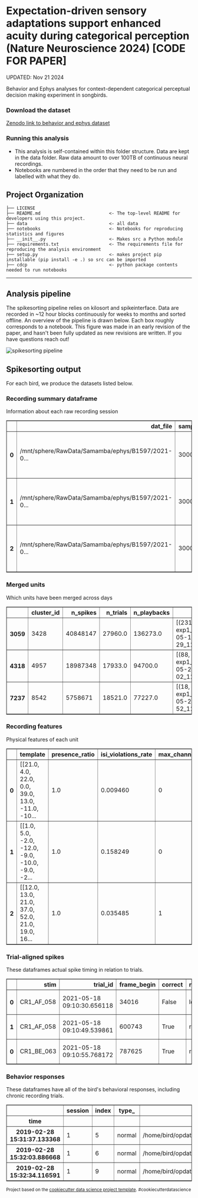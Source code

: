 Expectation-driven sensory adaptations support enhanced acuity during categorical perception (Nature Neuroscience 2024) [CODE FOR PAPER]
==============================

UPDATED: Nov 21 2024

Behavior and Ephys analyses for context-dependent categorical perceptual decision making experiment in songbirds.

### Download the dataset

[Zenodo link to behavior and ephys dataset](https://zenodo.org/records/7363595)


### Running this analysis
- This analysis is self-contained within this folder structure. Data are kept in the data folder. Raw data amount to over 100TB of continuous neural recordings. 
- Notebooks are numbered in the order that they need to be run and labelled with what they do. 


Project Organization
------------

    ├── LICENSE
    ├── README.md                          <- The top-level README for developers using this project.
    ├── data                               <- all data
    ├── notebooks                          <- Notebooks for reproducing statistics and figures
    ├── __init__.py                        <- Makes src a Python module
    ├── requirements.txt                   <- The requirements file for reproducing the analysis environment
    ├── setup.py                           <- makes project pip installable (pip install -e .) so src can be imported
    ├── cdcp                               <- python package contents needed to run notebooks


--------

## Analysis pipeline
The spikesorting pipeline relies on kilosort and spikeinterface. Data are recorded in ~12 hour blocks continuously for weeks to months and sorted offline. An overview of the pipeline is drawn below. Each box roughly corresponds to a notebook. This figure was made in an early revision of the paper, and hasn't been fully updated as new revisions are written. If you have questions reach out! 

![spikesorting pipeline](assets/spikesorting-pipeline-cdcp-jan-21.svg)


## Spikesorting output
For each bird, we produce the datasets listed below. 

### Recording summary dataframe
Information about each raw recording session

<table border="1" class="dataframe">
  <thead>
    <tr style="text-align: right;">
      <th></th>
      <th>dat_file</th>
      <th>sample_rate</th>
      <th>channels</th>
      <th>n_samples</th>
      <th>experiment_num</th>
      <th>recording_num</th>
      <th>date_str</th>
      <th>num_channels_total</th>
      <th>ADC_data_channels</th>
      <th>site</th>
      <th>AP</th>
      <th>ML</th>
      <th>depth</th>
      <th>hemisphere</th>
      <th>probes</th>
      <th>bad_channels</th>
      <th>recording_ID</th>
      <th>datetime</th>
      <th>n_channels</th>
      <th>dat_size_gb</th>
      <th>n_ttl_events</th>
      <th>n_trials</th>
      <th>n_playbacks</th>
      <th>n_response</th>
      <th>n_punish</th>
      <th>n_reward</th>
      <th>n_hours</th>
      <th>recording_id</th>
      <th>site_loc</th>
    </tr>
  </thead>
  <tbody>
    <tr>
      <th>0</th>
      <td>/mnt/sphere/RawData/Samamba/ephys/B1597/2021-0...</td>
      <td>30000</td>
      <td>[0, 1, 2, 3, 4, 5, 6, 7, 8, 9, 10, 11, 12, 13,...</td>
      <td>827683072</td>
      <td>1</td>
      <td>1</td>
      <td>2021-05-13_14-35-47_1150</td>
      <td>72</td>
      <td>[64, 65, 66, 67, 68, 69, 70, 71]</td>
      <td>5</td>
      <td>2420</td>
      <td>2240</td>
      <td>1150</td>
      <td>R</td>
      <td>[[neuronexus, Buzsaki64]]</td>
      <td>[]</td>
      <td>92</td>
      <td>2021-05-13 14:35:47.115</td>
      <td>64</td>
      <td>119.186362</td>
      <td>12532</td>
      <td>8</td>
      <td>6217</td>
      <td>0</td>
      <td>0</td>
      <td>0</td>
      <td>7.663732</td>
      <td>exp1_rec1_dat2021-05-13_14-35-47_1150</td>
      <td>2420_2240_1150_R</td>
    </tr>
    <tr>
      <th>1</th>
      <td>/mnt/sphere/RawData/Samamba/ephys/B1597/2021-0...</td>
      <td>30000</td>
      <td>[0, 1, 2, 3, 4, 5, 6, 7, 8, 9, 10, 11, 12, 13,...</td>
      <td>64557056</td>
      <td>1</td>
      <td>1</td>
      <td>2021-05-13_22-15-40_1150</td>
      <td>72</td>
      <td>[64, 65, 66, 67, 68, 69, 70, 71]</td>
      <td>5</td>
      <td>2420</td>
      <td>2240</td>
      <td>1150</td>
      <td>R</td>
      <td>[[neuronexus, Buzsaki64]]</td>
      <td>[]</td>
      <td>116</td>
      <td>2021-05-13 22:15:40.115</td>
      <td>64</td>
      <td>9.296216</td>
      <td>0</td>
      <td>0.0</td>
      <td>0.0</td>
      <td>0.0</td>
      <td>0.0</td>
      <td>0.0</td>
      <td>0.597751</td>
      <td>exp1_rec1_dat2021-05-13_22-15-40_1150</td>
      <td>2420_2240_1150_R</td>
    </tr>
    <tr>
      <th>2</th>
      <td>/mnt/sphere/RawData/Samamba/ephys/B1597/2021-0...</td>
      <td>30000</td>
      <td>[0, 1, 2, 3, 4, 5, 6, 7, 8, 9, 10, 11, 12, 13,...</td>
      <td>709996049</td>
      <td>1</td>
      <td>1</td>
      <td>2021-05-14_10-03-04_1150</td>
      <td>72</td>
      <td>[64, 65, 66, 67, 68, 69, 70, 71]</td>
      <td>5</td>
      <td>2420</td>
      <td>2240</td>
      <td>1150</td>
      <td>R</td>
      <td>[[neuronexus, Buzsaki64]]</td>
      <td>[]</td>
      <td>15</td>
      <td>2021-05-14 10:03:04.115</td>
      <td>64</td>
      <td>102.239431</td>
      <td>10</td>
      <td>0.0</td>
      <td>0.0</td>
      <td>0.0</td>
      <td>0.0</td>
      <td>0.0</td>
      <td>6.574037</td>
      <td>exp1_rec1_dat2021-05-14_10-03-04_1150</td>
      <td>2420_2240_1150_R</td>
    </tr>
  </tbody>
</table>

### Merged units
Which units have been merged across days

<table border="1" class="dataframe">
  <thead>
    <tr style="text-align: right;">
      <th></th>
      <th>cluster_id</th>
      <th>n_spikes</th>
      <th>n_trials</th>
      <th>n_playbacks</th>
      <th>sort_units</th>
    </tr>
  </thead>
  <tbody>
    <tr>
      <th>3059</th>
      <td>3428</td>
      <td>40848147</td>
      <td>27960.0</td>
      <td>136273.0</td>
      <td>[(231, exp1_rec1_dat2021-05-18_09-10-29_1150),...</td>
    </tr>
    <tr>
      <th>4318</th>
      <td>4957</td>
      <td>18987348</td>
      <td>17933.0</td>
      <td>94700.0</td>
      <td>[(88, exp1_rec1_dat2021-05-21_22-32-02_1150), ...</td>
    </tr>
    <tr>
      <th>7237</th>
      <td>8542</td>
      <td>5758671</td>
      <td>18521.0</td>
      <td>77227.0</td>
      <td>[(18, exp1_rec1_dat2021-05-28_22-06-52_1150), ...</td>
    </tr>
  </tbody>
</table>


### Recording features
Physical features of each unit

<table border="1" class="dataframe">
  <thead>
    <tr style="text-align: right;">
      <th></th>
      <th>template</th>
      <th>presence_ratio</th>
      <th>isi_violations_rate</th>
      <th>max_channel</th>
      <th>center_of_mass_x</th>
      <th>center_of_mass_y</th>
      <th>spike_amplitude</th>
      <th>amp_channel_0</th>
      <th>amp_channel_1</th>
      <th>amp_channel_2</th>
      <th>amp_channel_3</th>
      <th>amp_channel_4</th>
      <th>amp_channel_5</th>
      <th>amp_channel_6</th>
      <th>amp_channel_7</th>
      <th>amp_channel_8</th>
      <th>amp_channel_9</th>
      <th>amp_channel_10</th>
      <th>amp_channel_11</th>
      <th>amp_channel_12</th>
      <th>amp_channel_13</th>
      <th>amp_channel_14</th>
      <th>amp_channel_15</th>
      <th>amp_channel_16</th>
      <th>amp_channel_17</th>
      <th>amp_channel_18</th>
      <th>amp_channel_19</th>
      <th>amp_channel_20</th>
      <th>amp_channel_21</th>
      <th>amp_channel_22</th>
      <th>amp_channel_23</th>
      <th>amp_channel_24</th>
      <th>amp_channel_25</th>
      <th>amp_channel_26</th>
      <th>amp_channel_27</th>
      <th>amp_channel_28</th>
      <th>amp_channel_29</th>
      <th>amp_channel_30</th>
      <th>amp_channel_31</th>
      <th>amp_channel_32</th>
      <th>amp_channel_33</th>
      <th>amp_channel_34</th>
      <th>amp_channel_35</th>
      <th>amp_channel_36</th>
      <th>amp_channel_37</th>
      <th>amp_channel_38</th>
      <th>amp_channel_39</th>
      <th>amp_channel_40</th>
      <th>amp_channel_41</th>
      <th>amp_channel_42</th>
      <th>amp_channel_43</th>
      <th>amp_channel_44</th>
      <th>amp_channel_45</th>
      <th>amp_channel_46</th>
      <th>amp_channel_47</th>
      <th>amp_channel_48</th>
      <th>amp_channel_49</th>
      <th>amp_channel_50</th>
      <th>amp_channel_51</th>
      <th>amp_channel_52</th>
      <th>amp_channel_53</th>
      <th>amp_channel_54</th>
      <th>amp_channel_55</th>
      <th>amp_channel_56</th>
      <th>amp_channel_57</th>
      <th>amp_channel_58</th>
      <th>amp_channel_59</th>
      <th>amp_channel_60</th>
      <th>amp_channel_61</th>
      <th>amp_channel_62</th>
      <th>amp_channel_63</th>
      <th>snrs</th>
      <th>amplitude_cutoff</th>
      <th>best_channel_0</th>
      <th>best_channel_1</th>
      <th>best_channel_2</th>
      <th>best_channel_3</th>
      <th>best_channel_4</th>
      <th>best_channel_5</th>
      <th>best_channel_6</th>
      <th>best_channel_7</th>
      <th>best_channel_8</th>
      <th>best_channel_9</th>
      <th>isi_violations_count</th>
      <th>n_spikes</th>
      <th>recording_id</th>
      <th>datetime</th>
      <th>unit</th>
      <th>n_hours</th>
      <th>spike_rate</th>
      <th>good_unit</th>
      <th>z_score_template</th>
      <th>median_relative_channel_max</th>
      <th>recording_unit</th>
      <th>cluster_id</th>
    </tr>
  </thead>
  <tbody>
    <tr>
      <th>0</th>
      <td>[[21.0, 4.0, 22.0, 0.0, 39.0, 13.0, -11.0, -10...</td>
      <td>1.0</td>
      <td>0.009460</td>
      <td>0</td>
      <td>66.835239</td>
      <td>24.625780</td>
      <td>-1239.0</td>
      <td>1239.0</td>
      <td>140.0</td>
      <td>43.0</td>
      <td>49.0</td>
      <td>48.0</td>
      <td>41.0</td>
      <td>29.0</td>
      <td>174.0</td>
      <td>35.0</td>
      <td>34.0</td>
      <td>36.0</td>
      <td>31.0</td>
      <td>26.0</td>
      <td>34.0</td>
      <td>37.0</td>
      <td>43.0</td>
      <td>53.0</td>
      <td>87.0</td>
      <td>35.0</td>
      <td>38.0</td>
      <td>35.0</td>
      <td>22.0</td>
      <td>37.0</td>
      <td>27.0</td>
      <td>39.0</td>
      <td>40.0</td>
      <td>29.0</td>
      <td>28.0</td>
      <td>28.0</td>
      <td>47.0</td>
      <td>42.0</td>
      <td>36.0</td>
      <td>39.0</td>
      <td>36.0</td>
      <td>19.0</td>
      <td>23.0</td>
      <td>24.0</td>
      <td>29.0</td>
      <td>37.0</td>
      <td>32.0</td>
      <td>31.0</td>
      <td>29.0</td>
      <td>26.0</td>
      <td>37.0</td>
      <td>28.0</td>
      <td>25.0</td>
      <td>26.0</td>
      <td>19.0</td>
      <td>32.0</td>
      <td>34.0</td>
      <td>16.0</td>
      <td>22.0</td>
      <td>33.0</td>
      <td>38.0</td>
      <td>44.0</td>
      <td>20.0</td>
      <td>24.0</td>
      <td>32.0</td>
      <td>36.0</td>
      <td>43.0</td>
      <td>24.0</td>
      <td>28.0</td>
      <td>35.0</td>
      <td>20.0</td>
      <td>21.529388</td>
      <td>0.010351</td>
      <td>0</td>
      <td>7</td>
      <td>1</td>
      <td>17</td>
      <td>16</td>
      <td>3</td>
      <td>4</td>
      <td>29</td>
      <td>54</td>
      <td>2</td>
      <td>261</td>
      <td>78741</td>
      <td>exp1_rec1_dat2021-05-13_14-35-47_1150</td>
      <td>2021-05-13 14:35:47.115</td>
      <td>0</td>
      <td>7.663732</td>
      <td>2.854027</td>
      <td>True</td>
      <td>[[0.40623679964006376, -0.020724543118155827, ...</td>
      <td>0.027476</td>
      <td>exp1_rec1_dat2021-05-13_14-35-47_1150_0</td>
      <td>0</td>
    </tr>
    <tr>
      <th>1</th>
      <td>[[1.0, 5.0, -2.0, -12.0, -9.0, -10.0, -9.0, -2...</td>
      <td>1.0</td>
      <td>0.158249</td>
      <td>0</td>
      <td>196.166667</td>
      <td>45.405405</td>
      <td>-350.0</td>
      <td>366.0</td>
      <td>121.0</td>
      <td>34.0</td>
      <td>42.0</td>
      <td>35.0</td>
      <td>24.0</td>
      <td>27.0</td>
      <td>106.0</td>
      <td>48.0</td>
      <td>26.0</td>
      <td>27.0</td>
      <td>25.0</td>
      <td>27.0</td>
      <td>23.0</td>
      <td>31.0</td>
      <td>30.0</td>
      <td>31.0</td>
      <td>34.0</td>
      <td>28.0</td>
      <td>30.0</td>
      <td>23.0</td>
      <td>15.0</td>
      <td>21.0</td>
      <td>32.0</td>
      <td>23.0</td>
      <td>34.0</td>
      <td>29.0</td>
      <td>26.0</td>
      <td>38.0</td>
      <td>42.0</td>
      <td>37.0</td>
      <td>22.0</td>
      <td>27.0</td>
      <td>38.0</td>
      <td>33.0</td>
      <td>31.0</td>
      <td>40.0</td>
      <td>40.0</td>
      <td>42.0</td>
      <td>21.0</td>
      <td>26.0</td>
      <td>27.0</td>
      <td>28.0</td>
      <td>28.0</td>
      <td>18.0</td>
      <td>30.0</td>
      <td>26.0</td>
      <td>27.0</td>
      <td>37.0</td>
      <td>33.0</td>
      <td>27.0</td>
      <td>29.0</td>
      <td>17.0</td>
      <td>41.0</td>
      <td>30.0</td>
      <td>21.0</td>
      <td>31.0</td>
      <td>34.0</td>
      <td>24.0</td>
      <td>31.0</td>
      <td>25.0</td>
      <td>32.0</td>
      <td>25.0</td>
      <td>26.0</td>
      <td>6.081748</td>
      <td>0.010378</td>
      <td>0</td>
      <td>1</td>
      <td>7</td>
      <td>8</td>
      <td>29</td>
      <td>38</td>
      <td>3</td>
      <td>53</td>
      <td>36</td>
      <td>37</td>
      <td>4366</td>
      <td>182668</td>
      <td>exp1_rec1_dat2021-05-13_14-35-47_1150</td>
      <td>2021-05-13 14:35:47.115</td>
      <td>1</td>
      <td>7.663732</td>
      <td>6.620940</td>
      <td>True</td>
      <td>[[-0.09374838525172778, 0.11372090647815486, -...</td>
      <td>0.088644</td>
      <td>exp1_rec1_dat2021-05-13_14-35-47_1150_1</td>
      <td>1</td>
    </tr>
    <tr>
      <th>2</th>
      <td>[[12.0, 13.0, 21.0, 37.0, 52.0, 21.0, 19.0, 16...</td>
      <td>1.0</td>
      <td>0.035485</td>
      <td>1</td>
      <td>38.383940</td>
      <td>48.996236</td>
      <td>-722.0</td>
      <td>121.0</td>
      <td>722.0</td>
      <td>224.0</td>
      <td>69.0</td>
      <td>38.0</td>
      <td>94.0</td>
      <td>59.0</td>
      <td>161.0</td>
      <td>28.0</td>
      <td>27.0</td>
      <td>24.0</td>
      <td>33.0</td>
      <td>32.0</td>
      <td>30.0</td>
      <td>30.0</td>
      <td>29.0</td>
      <td>32.0</td>
      <td>34.0</td>
      <td>43.0</td>
      <td>48.0</td>
      <td>39.0</td>
      <td>24.0</td>
      <td>30.0</td>
      <td>40.0</td>
      <td>35.0</td>
      <td>43.0</td>
      <td>31.0</td>
      <td>34.0</td>
      <td>47.0</td>
      <td>49.0</td>
      <td>18.0</td>
      <td>30.0</td>
      <td>26.0</td>
      <td>27.0</td>
      <td>25.0</td>
      <td>30.0</td>
      <td>35.0</td>
      <td>31.0</td>
      <td>24.0</td>
      <td>25.0</td>
      <td>31.0</td>
      <td>29.0</td>
      <td>31.0</td>
      <td>38.0</td>
      <td>25.0</td>
      <td>21.0</td>
      <td>26.0</td>
      <td>32.0</td>
      <td>23.0</td>
      <td>18.0</td>
      <td>16.0</td>
      <td>26.0</td>
      <td>16.0</td>
      <td>34.0</td>
      <td>29.0</td>
      <td>15.0</td>
      <td>22.0</td>
      <td>37.0</td>
      <td>26.0</td>
      <td>36.0</td>
      <td>34.0</td>
      <td>28.0</td>
      <td>42.0</td>
      <td>42.0</td>
      <td>12.510785</td>
      <td>0.010351</td>
      <td>1</td>
      <td>2</td>
      <td>7</td>
      <td>0</td>
      <td>5</td>
      <td>3</td>
      <td>6</td>
      <td>29</td>
      <td>19</td>
      <td>28</td>
      <td>979</td>
      <td>142284</td>
      <td>exp1_rec1_dat2021-05-13_14-35-47_1150</td>
      <td>2021-05-13 14:35:47.115</td>
      <td>2</td>
      <td>7.663732</td>
      <td>5.157191</td>
      <td>True</td>
      <td>[[0.29079075755345496, 0.324157719653696, 0.59...</td>
      <td>0.045106</td>
      <td>exp1_rec1_dat2021-05-13_14-35-47_1150_2</td>
      <td>2</td>
    </tr>
  </tbody>
</table>

### Trial-aligned spikes
These dataframes actual spike timing in relation to trials. 

<table border="1" class="dataframe">
  <thead>
    <tr style="text-align: right;">
      <th></th>
      <th>stim</th>
      <th>trial_id</th>
      <th>frame_begin</th>
      <th>correct</th>
      <th>response</th>
      <th>punish</th>
      <th>reward</th>
      <th>stim_length</th>
      <th>unit</th>
      <th>spike_times</th>
      <th>passive</th>
      <th>n_spikes</th>
      <th>recording_id</th>
      <th>cue</th>
      <th>interp</th>
      <th>interp_point</th>
    </tr>
  </thead>
  <tbody>
    <tr>
      <th>0</th>
      <td>CR1_AF_058</td>
      <td>2021-05-18 09:10:30.656118</td>
      <td>34016</td>
      <td>False</td>
      <td>left</td>
      <td>True</td>
      <td>False</td>
      <td>1.991033</td>
      <td>231</td>
      <td>[1.4212, 1.9128666666666667]</td>
      <td>False</td>
      <td>2</td>
      <td>exp1_rec1_dat2021-05-18_09-10-29_1150</td>
      <td>CR1</td>
      <td>AF</td>
      <td>58</td>
    </tr>
    <tr>
      <th>1</th>
      <td>CR1_AF_058</td>
      <td>2021-05-18 09:10:49.539861</td>
      <td>600743</td>
      <td>True</td>
      <td>right</td>
      <td>False</td>
      <td>False</td>
      <td>1.991033</td>
      <td>231</td>
      <td>[0.8069666666666667, 1.4312666666666667, 1.8599]</td>
      <td>False</td>
      <td>3</td>
      <td>exp1_rec1_dat2021-05-18_09-10-29_1150</td>
      <td>CR1</td>
      <td>AF</td>
      <td>58</td>
    </tr>
    <tr>
      <th>0</th>
      <td>CR1_BE_063</td>
      <td>2021-05-18 09:10:55.768172</td>
      <td>787625</td>
      <td>True</td>
      <td>right</td>
      <td>False</td>
      <td>False</td>
      <td>1.991067</td>
      <td>231</td>
      <td>[1.9591333333333334]</td>
      <td>False</td>
      <td>1</td>
      <td>exp1_rec1_dat2021-05-18_09-10-29_1150</td>
      <td>CR1</td>
      <td>BE</td>
      <td>63</td>
    </tr>
  </tbody>
</table>


### Behavior responses
These dataframes have all of the bird's behavioral responses, including chronic recording trials. 

<table border="1" class="dataframe">
  <thead>
    <tr style="undefined:undefined">
      <th></th>
      <th>session</th>
      <th>index</th>
      <th>type_</th>
      <th>stimulus</th>
      <th>class_</th>
      <th>response</th>
      <th>correct</th>
      <th>rt</th>
      <th>reward</th>
      <th>punish</th>
      <th>cue_class</th>
      <th>cue_id</th>
      <th>cue_prob</th>
      <th>num_stims</th>
      <th>flip_cues</th>
      <th>binary_choice</th>
      <th>cueing</th>
      <th>left_stim</th>
      <th>right_stim</th>
      <th>interpolation_point</th>
      <th>prob_cue</th>
      <th>prob_cued_no_cue</th>
      <th>data_file</th>
      <th>response_bool</th>
      <th>interpolation</th>
      <th>pos_bin</th>
      <th>cue_direction</th>
    </tr>
    <tr>
      <th>time</th>
      <th></th>
      <th></th>
      <th></th>
      <th></th>
      <th></th>
      <th></th>
      <th></th>
      <th></th>
      <th></th>
      <th></th>
      <th></th>
      <th></th>
      <th></th>
      <th></th>
      <th></th>
      <th></th>
      <th></th>
      <th></th>
      <th></th>
      <th></th>
      <th></th>
      <th></th>
      <th></th>
      <th></th>
      <th></th>
      <th></th>
      <th></th>
    </tr>
  </thead>
  <tbody>
    <tr>
      <th>2019-02-28 15:31:37.133368</th>
      <td>1</td>
      <td>5</td>
      <td>normal</td>
      <td>/home/bird/opdat/ts_cue_prob_multicue_stims/AE...</td>
      <td>R</td>
      <td>L</td>
      <td>False</td>
      <td>3.326432</td>
      <td>False</td>
      <td>True</td>
      <td>NC</td>
      <td>NC</td>
      <td>0.5</td>
      <td>1</td>
      <td>False</td>
      <td>True</td>
      <td>False</td>
      <td>A</td>
      <td>E</td>
      <td>127</td>
      <td>NaN</td>
      <td>NaN</td>
      <td>/mnt/cube/RawData/Magpi/B1174/B1174_trialdata_...</td>
      <td>0</td>
      <td>AE</td>
      <td>24</td>
      <td>N</td>
    </tr>
    <tr>
      <th>2019-02-28 15:32:03.886668</th>
      <td>1</td>
      <td>6</td>
      <td>normal</td>
      <td>/home/bird/opdat/ts_cue_prob_multicue_stims/AE...</td>
      <td>L</td>
      <td>R</td>
      <td>False</td>
      <td>4.199297</td>
      <td>False</td>
      <td>True</td>
      <td>NC</td>
      <td>NC</td>
      <td>0.5</td>
      <td>1</td>
      <td>False</td>
      <td>True</td>
      <td>False</td>
      <td>A</td>
      <td>E</td>
      <td>0</td>
      <td>NaN</td>
      <td>NaN</td>
      <td>/mnt/cube/RawData/Magpi/B1174/B1174_trialdata_...</td>
      <td>1</td>
      <td>AE</td>
      <td>0</td>
      <td>N</td>
    </tr>
    <tr>
      <th>2019-02-28 15:32:34.116591</th>
      <td>1</td>
      <td>9</td>
      <td>normal</td>
      <td>/home/bird/opdat/ts_cue_prob_multicue_stims/AE...</td>
      <td>R</td>
      <td>R</td>
      <td>True</td>
      <td>0.761013</td>
      <td>True</td>
      <td>False</td>
      <td>NC</td>
      <td>NC</td>
      <td>0.5</td>
      <td>1</td>
      <td>False</td>
      <td>True</td>
      <td>False</td>
      <td>A</td>
      <td>E</td>
      <td>127</td>
      <td>NaN</td>
      <td>NaN</td>
      <td>/mnt/cube/RawData/Magpi/B1174/B1174_trialdata_...</td>
      <td>1</td>
      <td>AE</td>
      <td>24</td>
      <td>N</td>
    </tr>
  </tbody>
</table>

<p><small>Project based on the <a target="_blank" href="https://drivendata.github.io/cookiecutter-data-science/">cookiecutter data science project template</a>. #cookiecutterdatascience</small></p>
